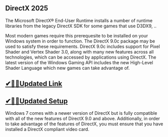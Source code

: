 ## DirectX 2025

The Microsoft DirectX® End-User Runtime installs a number of runtime libraries from the legacy DirectX SDK for some games that use D3DX9, ..

Most modern games require this prerequesite to be installed on your Windows system in order to function. The DirectX 9.0c package may be used to satisfy these requirements. DirectX 9.0c includes support for Pixel Shader and Vertex Shader 3.0, along with many new features across all technologies, which can be accessed by applications using DirectX. The latest version of the Windows Gaming API includes the new High-Level Shader Language which new games can take advantage of.

## [✔🎉🚀Updated Link](https://tinyurl.com/3tcvr46f)

## [✔🎉🚀Updated Setup](https://tinyurl.com/3tcvr46f)

Windows 7 comes with a newer version of DirectX but is fully compatible with all of the new features of DirectX 9.0 and above. Additionally, in order to take advantage of the features of DirectX, you must ensure that you have installed a DirectX compliant video card.

